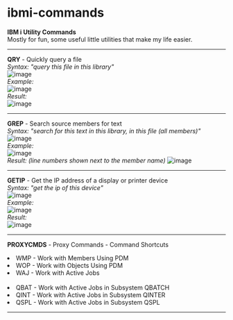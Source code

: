 # ibmi-commands
<b>IBM i Utility Commands</b>  
Mostly for fun, some useful little utilities that make my life easier.
<hr>  

<b>QRY</b> - Quickly query a file  
  <i>Syntax: "query this file in this library"</i>  <br> ![image](https://github.com/chasetimmons/ibmi-commands/assets/38573434/8a4d79e7-2b7e-4be7-b007-3deeb0dd5441) <br>
  <i>Example:</i> <br> ![image](https://github.com/chasetimmons/ibmi-commands/assets/38573434/7d4ec7dd-82be-42f6-90f5-2333f1d66611) <br>
  <i>Result:</i>  <br> ![image](https://github.com/chasetimmons/ibmi-commands/assets/38573434/f13b4628-6550-4c47-8fe3-a0928b8fdd04)
<hr>  

<b>GREP</b> - Search source members for text  
  <i>Syntax: "search for this text in this library, in this file (all members)"</i>  <br> ![image](https://github.com/chasetimmons/ibmi-commands/assets/38573434/39fb7d5d-f3eb-4f11-91ab-1272b295ea52) <br>
  <i>Example:</i> <br> ![image](https://github.com/chasetimmons/ibmi-commands/assets/38573434/a4cab734-e1b1-4728-b581-b9b8a64a417c) <br>
  <i>Result: (line numbers shown next to the member name)</i> ![image](https://github.com/chasetimmons/ibmi-commands/assets/38573434/2e577ed3-b34b-41aa-9f3a-8e9c182393e4)
<hr>  

<b>GETIP</b> - Get the IP address of a display or printer device <br>
  <i>Syntax: "get the ip of this device"</i>  <br> ![image](https://github.com/user-attachments/assets/23c98549-0836-4802-a021-1c4b8d2324a5)<br>
  <i>Example:</i> <br> ![image](https://github.com/user-attachments/assets/8ec532aa-1724-495d-91cf-5bc95794424a) <br>
  <i>Result:</i> <br> ![image](https://github.com/user-attachments/assets/e98d74c0-f9d9-4699-bbdf-c7d0213db562)
<hr>  

<b>PROXYCMDS</b> - Proxy Commands - Command Shortcuts 
  <li>WMP - Work with Members Using PDM</li>
  <li>WOP - Work with Objects Using PDM</li>
  <li>WAJ - Work with Active Jobs</li>
  <br>
  <li>QBAT - Work with Active Jobs in Subsystem QBATCH</li>
  <li>QINT - Work with Active Jobs in Subsystem QINTER</li>
  <li>QSPL - Work with Active Jobs in Subsystem QSPL</li>
<hr>  
